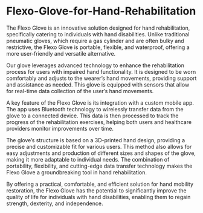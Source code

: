 # Flexo-Glove-for-Hand-Rehabilitation
The Flexo Glove is an innovative solution designed for hand rehabilitation, specifically catering to individuals with hand disabilities. Unlike traditional pneumatic gloves, which require a gas cylinder and are often bulky and restrictive, the Flexo Glove is portable, flexible, and waterproof, offering a more user-friendly and versatile alternative.

Our glove leverages advanced technology to enhance the rehabilitation process for users with impaired hand functionality. It is designed to be worn comfortably and adjusts to the wearer’s hand movements, providing support and assistance as needed. This glove is equipped with sensors that allow for real-time data collection of the user’s hand movements.

A key feature of the Flexo Glove is its integration with a custom mobile app. The app uses Bluetooth technology to wirelessly transfer data from the glove to a connected device. This data is then processed to track the progress of the rehabilitation exercises, helping both users and healthcare providers monitor improvements over time.

The glove’s structure is based on a 3D-printed hand design, providing a precise and customizable fit for various users. This method also allows for easy adjustments and production of different sizes and shapes of the glove, making it more adaptable to individual needs. The combination of portability, flexibility, and cutting-edge data transfer technology makes the Flexo Glove a groundbreaking tool in hand rehabilitation.

By offering a practical, comfortable, and efficient solution for hand mobility restoration, the Flexo Glove has the potential to significantly improve the quality of life for individuals with hand disabilities, enabling them to regain strength, dexterity, and independence.

